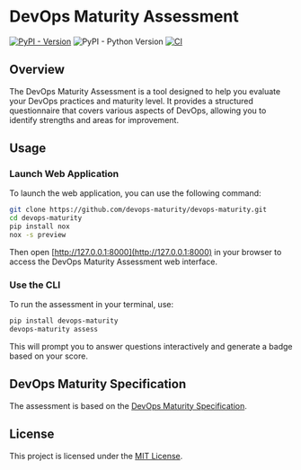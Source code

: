 # DevOps Maturity Assessment

[![PyPI - Version](https://img.shields.io/pypi/v/devops-maturity)](https://pypi.org/project/devops-maturity/)
![PyPI - Python Version](https://img.shields.io/pypi/pyversions/devops-maturity)
[![CI](https://github.com/devops-maturity/devops-maturity/actions/workflows/ci.yml/badge.svg)](https://github.com/devops-maturity/devops-maturity/actions/workflows/ci.yml)

## Overview

The DevOps Maturity Assessment is a tool designed to help you evaluate your DevOps practices and maturity level. It provides a structured questionnaire that covers various aspects of DevOps, allowing you to identify strengths and areas for improvement.

## Usage

### Launch Web Application

To launch the web application, you can use the following command:

```bash
git clone https://github.com/devops-maturity/devops-maturity.git
cd devops-maturity
pip install nox
nox -s preview
```

Then open [http://127.0.0.1:8000](http://127.0.0.1:8000) in your browser to access the DevOps Maturity Assessment web interface.

### Use the CLI

To run the assessment in your terminal, use:

```bash
pip install devops-maturity
devops-maturity assess
```

This will prompt you to answer questions interactively and generate a badge based on your score.

## DevOps Maturity Specification

The assessment is based on the [DevOps Maturity Specification](https://devops-maturity.github.io/).

## License

This project is licensed under the [MIT License](LICENSE).
